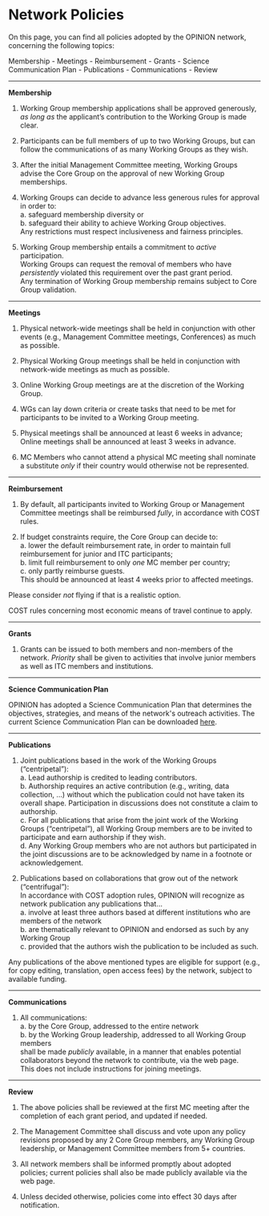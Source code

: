 # Network Policies

On this page, you can find all policies adopted by the OPINION network, concerning the following topics:

Membership - Meetings - Reimbursement - Grants - Science Communication Plan - Publications - Communications - Review

- - -

**Membership**

1. Working Group membership applications shall be approved generously, *as long as* the applicant’s contribution to the Working Group is made clear.

2. Participants can be full members of up to two Working Groups, but can follow the communications of as many Working Groups as they wish.

3. After the initial Management Committee meeting, Working Groups advise the Core Group on the approval of new Working Group memberships.

4. Working Groups can decide to advance less generous rules for approval in order to:  
a. safeguard membership diversity or  
b. safeguard their ability to achieve Working Group objectives.  
Any restrictions must respect inclusiveness and fairness principles.

5. Working Group membership entails a commitment to *active* participation.  
Working Groups can request the removal of members who have *persistently* violated this requirement over the past grant period.  
Any termination of Working Group membership remains subject to Core Group validation.

- - -

**Meetings**

1. Physical network-wide meetings shall be held in conjunction with other events (e.g., Management Committee meetings, Conferences) as much as possible.

2. Physical Working Group meetings shall be held in conjunction with network-wide meetings as much as possible.

3. Online Working Group meetings are at the discretion of the Working Group.

4. WGs can lay down criteria or create tasks that need to be met for participants to be invited to a Working Group meeting.

5. Physical meetings shall be announced at least 6 weeks in advance; Online meetings shall be announced at least 3 weeks in advance.

6. MC Members who cannot attend a physical MC meeting shall nominate a substitute *only* if their country would otherwise not be represented.

- - -

**Reimbursement**

1. By default, all participants invited to Working Group or Management Committee meetings shall be reimbursed *fully*, in accordance with COST rules.

2. If budget constraints require, the Core Group can decide to:  
a. lower the default reimbursement rate, in order to maintain full reimbursement for junior and ITC participants;  
b. limit full reimbursement to only *one* MC member per country;  
c. only partly reimburse guests.  
This should be announced at least 4 weeks prior to affected meetings.

Please consider *not* flying if that is a realistic option.

COST rules concerning most economic means of travel continue to apply.

- - -

**Grants**

1. Grants can be issued to both members and non-members of the network. *Priority* shall be given to activities that involve junior members as well as ITC members and institutions.

- - -

**Science Communication Plan**

OPINION has adopted a Science Communication Plan that determines the objectives, strategies, and means of the network's outreach activities. The current Science Communication Plan can be downloaded [here](https://www.opinion-network.eu/img/science-communication-plan-2023-07-21.pdf).

- - -

**Publications**

1. Joint publications based in the work of the Working Groups (“centripetal”):  
a. Lead authorship is credited to leading contributors.  
b. Authorship requires an active contribution (e.g., writing, data collection, …) without which the publication could not have taken its overall shape. Participation in discussions does not constitute a claim to authorship.  
c. For all publications that arise from the joint work of the Working Groups (“centripetal”), all Working Group members are to be invited to participate and earn authorship if they wish.  
d. Any Working Group members who are not authors but participated in the joint discussions are to be acknowledged by name in a footnote or acknowledgement.

2. Publications based on collaborations that grow out of the network (“centrifugal”):  
In accordance with COST adoption rules, OPINION will recognize as network publication any publications that…  
a. involve at least three authors based at different institutions who are members of the network  
b. are thematically relevant to OPINION and endorsed as such by any Working Group  
c. provided that the authors wish the publication to be included as such.

Any publications of the above mentioned types are eligible for support (e.g., for copy editing, translation, open access fees) by the network, subject to available funding.

- - -

**Communications**

1. All communications:  
a. by the Core Group, addressed to the entire network  
b. by the Working Group leadership, addressed to all Working Group members  
shall be made *publicly* available, in a manner that enables potential collaborators beyond the network to contribute, via the web page.  
This does not include instructions for joining meetings.

- - -

**Review**

1. The above policies shall be reviewed at the first MC meeting after the completion of each grant period, and updated if needed.

2. The Management Committee shall discuss and vote upon any policy revisions proposed by any 2 Core Group members, any Working Group leadership, or Management Committee members from 5+ countries.

3. All network members shall be informed promptly about adopted policies; current policies shall also be made publicly available via the web page.

4. Unless decided otherwise, policies come into effect 30 days after notification.
